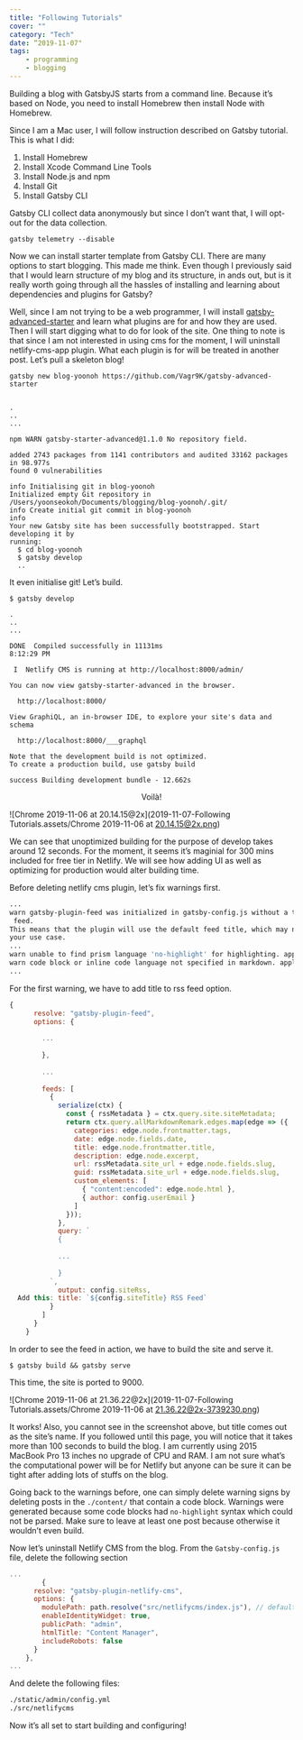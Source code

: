 ```yaml
---
title: "Following Tutorials"
cover: ""
category: "Tech"
date: “2019-11-07"
tags:
    - programming
    - blogging
---
```




Building a blog with GatsbyJS starts from a command line. Because it’s based on Node, you need to install Homebrew then install Node with Homebrew.

Since I am a Mac user, I will follow instruction described on Gatsby tutorial. This is what I did:

1. Install Homebrew
2. Install Xcode Command Line Tools
3. Install Node.js and npm
4. Install Git
5. Install Gatsby CLI

Gatsby CLI collect data anonymously but since I don’t want that, I will opt-out for the data collection.



```Shell
gatsby telemetry --disable
```

Now we can install starter template from Gatsby CLI. There are many options to start blogging. This made me think. Even though I previously said that I would learn structure of my blog and its structure, in ands out, but is it really worth going through all the hassles of installing and learning about dependencies and plugins for Gatsby?

Well, since I am not trying to be a web programmer, I will install [gatsby-advanced-starter](https://www.gatsbyjs.org/starters/Vagr9K/gatsby-advanced-starter/) and learn what plugins are for and how they are used. Then I will start digging what to do for look of the site. One thing to note is that since I am not interested in using cms for the moment, I will uninstall netlify-cms-app plugin. What each plugin is for will be treated in another post. Let’s pull a skeleton blog!



```Shell
gatsby new blog-yoonoh https://github.com/Vagr9K/gatsby-advanced-starter
```



```Shell

.
..
...

npm WARN gatsby-starter-advanced@1.1.0 No repository field.

added 2743 packages from 1141 contributors and audited 33162 packages in 98.977s
found 0 vulnerabilities

info Initialising git in blog-yoonoh
Initialized empty Git repository in /Users/yoonseokoh/Documents/blogging/blog-yoonoh/.git/
info Create initial git commit in blog-yoonoh
info
Your new Gatsby site has been successfully bootstrapped. Start developing it by
running:
  $ cd blog-yoonoh
  $ gatsby develop
  ..
```



It even initialise git! Let’s build.



```Shell
$ gatsby develop

.
..
...

DONE  Compiled successfully in 11131ms                               8:12:29 PM
⠀
 I  Netlify CMS is running at http://localhost:8000/admin/
⠀
You can now view gatsby-starter-advanced in the browser.
⠀
  http://localhost:8000/
⠀
View GraphiQL, an in-browser IDE, to explore your site's data and schema
⠀
  http://localhost:8000/___graphql
⠀
Note that the development build is not optimized.
To create a production build, use gatsby build
⠀
success Building development bundle - 12.662s

```



<center>Voilà!</center>


![Chrome 2019-11-06 at 20.14.15@2x](2019-11-07-Following Tutorials.assets/Chrome 2019-11-06 at 20.14.15@2x.png)



We can see that unoptimized building for the purpose of develop takes around 12 seconds. For the moment, it seems it’s maginial for 300 mins included for free tier in Netlify. We will see how adding UI as well as optimizing for production would alter building time.

Before deleting netlify cms plugin, let’s fix warnings first.



```bash
...
warn gatsby-plugin-feed was initialized in gatsby-config.js without a title in a
 feed.
This means that the plugin will use the default feed title, which may not match
your use case.
...
warn unable to find prism language 'no-highlight' for highlighting. applying
warn code block or inline code language not specified in markdown. applying
...
```



For the first warning, we have to add title to rss feed option.



```javascript
{
      resolve: "gatsby-plugin-feed",
      options: {
      
        ...
        
        },
        
        ...
        
        feeds: [
          {
            serialize(ctx) {
              const { rssMetadata } = ctx.query.site.siteMetadata;
              return ctx.query.allMarkdownRemark.edges.map(edge => ({
                categories: edge.node.frontmatter.tags,
                date: edge.node.fields.date,
                title: edge.node.frontmatter.title,
                description: edge.node.excerpt,
                url: rssMetadata.site_url + edge.node.fields.slug,
                guid: rssMetadata.site_url + edge.node.fields.slug,
                custom_elements: [
                  { "content:encoded": edge.node.html },
                  { author: config.userEmail }
                ]
              }));
            },
            query: `
            {
            
            ...
            
            }
          `,
            output: config.siteRss,
  Add this: title: `${config.siteTitle} RSS Feed`
          }
        ]
      }
    }
```



In order to see the feed in action, we have to build the site and serve it.



```Shell
$ gatsby build && gatsby serve
```

This time, the site is ported to 9000.



![Chrome 2019-11-06 at 21.36.22@2x](2019-11-07-Following Tutorials.assets/Chrome 2019-11-06 at 21.36.22@2x-3739230.png)



It works! Also, you cannot see in the screenshot above, but title comes out as the site’s name. If you followed until this page, you will notice that it takes more than 100 seconds to build the blog. I am currently using 2015 MacBook Pro 13 inches no upgrade of CPU and RAM. I am not sure what’s the computational power will be for Netlify but anyone can be sure it can be tight after adding lots of stuffs on the blog.

Going back to the warnings before, one can simply delete warning signs by deleting posts in the `./content/` that contain a code block. Warnings were generated because some code blocks had `no-highlight` syntax which could not be parsed. Make sure to leave at least one post because otherwise it wouldn’t even build.

Now let’s uninstall Netlify CMS from the blog. From the `Gatsby-config.js` file, delete the following section



```javascript
...
		{
      resolve: "gatsby-plugin-netlify-cms",
      options: {
        modulePath: path.resolve("src/netlifycms/index.js"), // default: undefined
        enableIdentityWidget: true,
        publicPath: "admin",
        htmlTitle: "Content Manager",
        includeRobots: false
      }
    },
...
```



And delete the following files:



```bash
./static/admin/config.yml
./src/netlifycms
```



Now it’s all set to start building and configuring!